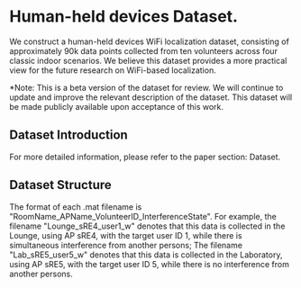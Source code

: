 # Human-held devices Dataset.

We construct a human-held devices WiFi localization dataset, consisting of approximately 90k data points collected from ten volunteers across four classic indoor scenarios. We believe this dataset provides a more practical view for the future research on WiFi-based localization. 

*Note: This is a beta version of the dataset for review. 
We will continue to update and improve the relevant description of the dataset. 
This dataset will be made publicly available upon acceptance of this work.

## Dataset Introduction

For more detailed information, please refer to the paper section: Dataset.

## Dataset Structure

The format of each .mat filename is "RoomName_APName_VolunteerID_InterferenceState".
For example, the filename "Lounge_sRE4_user1_w" denotes that this data is collected in the Lounge, using AP sRE4, with the target user ID 1, while there is simultaneous interference from another persons;
The filename "Lab_sRE5_user5_w" denotes that this data is collected in the Laboratory, using AP sRE5, with the target user ID 5, while there is no interference from another persons. 
